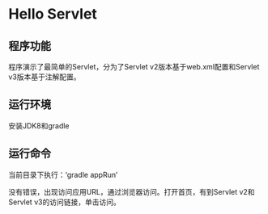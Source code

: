 # Hello Servlet

## 程序功能

程序演示了最简单的Servlet，分为了Servlet v2版本基于web.xml配置和Servlet v3版本基于注解配置。

## 运行环境

安装JDK8和gradle

## 运行命令

当前目录下执行：‘gradle appRun’

没有错误，出现访问应用URL，通过浏览器访问。打开首页，有到Servlet v2和Servlet v3的访问链接，单击访问。